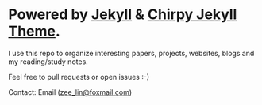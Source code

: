 # **Powered by [Jekyll](https://jekyllrb.com/) & [Chirpy Jekyll Theme](https://github.com/cotes2020/jekyll-theme-chirpy).**

I use this repo to organize interesting papers, projects, websites, blogs and my reading/study notes.

Feel free to pull requests or open issues :-)

Contact: Email (zee_lin@foxmail.com)
